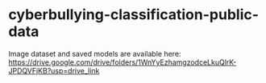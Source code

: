 # cyberbullying-classification-public-data

Image dataset and saved models are available here: https://drive.google.com/drive/folders/1WnYyEzhamgzodceLkuQlrK-JPDQVFjKB?usp=drive_link
